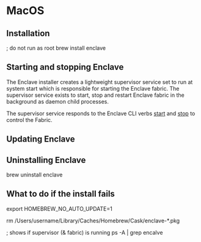 # MacOS

## Installation

; do not run as root
brew install enclave

## Starting and stopping Enclave

The Enclave installer creates a lightweight supervisor service set to run at system start which is responsible for starting the Enclave fabric. The supervisor service exists to start, stop and restart Enclave fabric in the background as daemon child processes.

The supervisor service responds to the Enclave CLI verbs [start](/cli/start) and [stop](/cli/stop) to control the Fabric.

## Updating Enclave

## Uninstalling Enclave

brew uninstall enclave

## What to do if the install fails

export HOMEBREW_NO_AUTO_UPDATE=1

rm /Users/username/Library/Caches/Homebrew/Cask/enclave-*.pkg


; shows if supervisor (& fabric) is running
ps -A | grep encalve